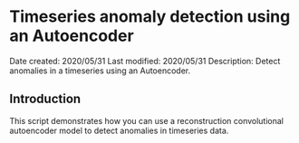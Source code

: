 # Timeseries anomaly detection using an Autoencoder
Date created: 2020/05/31
Last modified: 2020/05/31
Description: Detect anomalies in a timeseries using an Autoencoder.

## Introduction
This script demonstrates how you can use a reconstruction convolutional autoencoder model to detect anomalies in timeseries data.
